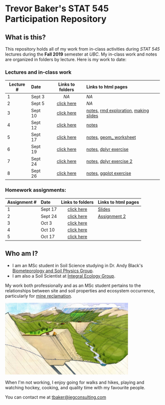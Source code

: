 # Trevor Baker's STAT 545 Participation Repository

## What is this?

This repository holds all of my work from in-class activities during _STAT 545_ lectures during the __Fall 2019__ semester at _UBC_. My in-class work and notes are organized in folders by lecture. Here is my work to date:

### Lectures and in-class work
| Lecture # |   Date   | Links to folders | Links to html pages | 
|-----------|:---------|:----------------:|:-------------|
|     1     | Sept 3   | _NA_             | _NA_ |
|     2     | Sept 5   | [click here][1]  | _NA_ |
|     3     | Sept 10  | [click here][2]  | [notes][101], [rmd exploration][102], [making slides][103] |
|     4     | Sept 12  | [click here][3]  | [notes][104] |
|     5     | Sept 17  | [click here][4]  | [notes][105], [geom_ worksheet][106] |
|     6     | Sept 19  | [click here][5]  | [notes][107], [dplyr exercise][108] |
|     7     | Sept 24  | [click here][6]  | [notes][109], [dplyr exercise 2][110] |
|     8     | Sept 26  | [click here][7]  | [notes][111], [ggplot exercise][112] |

[1]: <https://github.com/trevor-baker/STAT545-participation/tree/master/Lectures/Lecture_02-Sep05>
[2]: <https://github.com/trevor-baker/STAT545-participation/tree/master/Lectures/Lecture_03-Sep10>
[3]: <https://github.com/trevor-baker/STAT545-participation/tree/master/Lectures/Lecture_04-Sep12>
[4]: <https://github.com/trevor-baker/STAT545-participation/tree/master/Lectures/Lecture_05-Sep17>
[5]: <https://github.com/trevor-baker/STAT545-participation/tree/master/Lectures/Lecture_06-Sep19>
[6]: <https://github.com/trevor-baker/STAT545-participation/tree/master/Lectures/Lecture_07-Sep24>
[7]: <https://github.com/trevor-baker/STAT545-participation/tree/master/Lectures/Lecture_08-Sep26>

[101]: <https://trevor-baker.github.io/STAT545-participation/Lectures/Lecture_03-Sep10/navigating_github.html>
[102]: <https://trevor-baker.github.io/STAT545-participation/Lectures/Lecture_03-Sep10/rmd_exploration.html> 
[103]: <https://trevor-baker.github.io/STAT545-participation/Lectures/Lecture_03-Sep10/slide_exploration.html>
[104]: <https://trevor-baker.github.io/STAT545-participation/Lectures/Lecture_04-Sep12/lec4_notes.html>
[105]: <https://trevor-baker.github.io/STAT545-participation/Lectures/Lecture_05-Sep17/Lec5_notes.html>
[106]: <https://trevor-baker.github.io/STAT545-participation/Lectures/Lecture_05-Sep17/Lec05_worksheet.html>
[107]: <https://trevor-baker.github.io/STAT545-participation/Lectures/Lecture_06-Sep19/Lec06_notes.html>
[108]: <https://trevor-baker.github.io/STAT545-participation/Lectures/Lecture_06-Sep19/cm006-exercise.html>
[109]: <https://trevor-baker.github.io/STAT545-participation/Lectures/Lecture_07-Sep24/cm007-notes.html>
[110]: <https://trevor-baker.github.io/STAT545-participation/Lectures/Lecture_07-Sep24/cm007-exercise.html>
[111]: <https://trevor-baker.github.io/STAT545-participation/Lectures/Lecture_08-Sep26/cm008_notes.html>
[112]: <https://trevor-baker.github.io/STAT545-participation/Lectures/Lecture_08-Sep26/cm008_exercise.html>

### Homework assignments:
| Assignment # |   Date   | Links to folders  | Links to html pages | 
|--------------|:---------|:-----------------:|:--------------------|
|     1        | Sept 17  | [click here][201] | [Slides][301] |
|     2        | Sept 24  | [click here][202] | [Assignment 2][302] |
|     3        | Oct 3    | [click here][203] |  |
|     4        | Oct 10   | [click here][204] |  |
|     5        | Oct 17   | [click here][205] |  |

[201]: <https://github.com/STAT545-UBC-hw-2019-20/stat545-hw-trevor-baker/tree/master/Assignments/Assignment_01>
[202]: <https://github.com/STAT545-UBC-hw-2019-20/stat545-hw-trevor-baker/tree/master/Assignments/Assignment_02>
[203]: <https://github.com/STAT545-UBC-hw-2019-20/stat545-hw-trevor-baker/tree/master/Assignments/Assignment_03>
[204]: <https://github.com/STAT545-UBC-hw-2019-20/stat545-hw-trevor-baker/tree/master/Assignments/Assignment_04>
[205]: <https://github.com/STAT545-UBC-hw-2019-20/stat545-hw-trevor-baker/tree/master/Assignments/Assignment_05>

[301]: <https://stat545-ubc-hw-2019-20.github.io/stat545-hw-trevor-baker/Assignments/Assignment_01/hw01_slides.html>
[302]: <https://stat545-ubc-hw-2019-20.github.io/stat545-hw-trevor-baker/Assignments/Assignment_02/hw02.html>
[303]: <https://stat545-ubc-hw-2019-20.github.io/stat545-hw-trevor-baker/Assignments/Assignment_03/hw03.html>
[304]: <https://stat545-ubc-hw-2019-20.github.io/stat545-hw-trevor-baker/Assignments/Assignment_04/hw04.html>
[305]: <https://stat545-ubc-hw-2019-20.github.io/stat545-hw-trevor-baker/Assignments/Assignment_05/hw05.html>


## Who am I?

- I am an MSc student in Soil Science studying in Dr. Andy Black's [Biometeorology and Soil Physics Group](https://biomet.landfood.ubc.ca "My research group"). 
- I am also a Soil Scientist at [Integral Ecology Group](https://www.integralecologygroup.com/ "My company"). 

My work both professionally and as an MSc student pertains to the relationships between site and soil properties and ecosystem occurrence, particularly for [mine reclamation](https://www.integralecologygroup.com/projects/predicting-ecosystem-occurrence-for-mine-reclamation "My work").

<img src="https://github.com/trevor-baker/STAT545-participation/blob/master/Assignments/Assignment_01/README_files/Ecohydrology-and-mine-affected-landscapes.jfif" alt="Surface water balances in mine reclamation" width="400">

When I'm not working, I enjoy going for walks and hikes, playing and watching hockey, cooking, and quality time with my favourite people.

You can contact me at <tbaker@iegconsulting.com>







